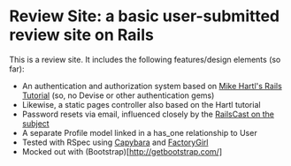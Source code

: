 # Review Site: a basic user-submitted review site on Rails

This is a review site. It includes the following features/design elements (so far):

* An authentication and authorization system based on [Mike Hartl's Rails Tutorial](http://www.railstutorial.org/) (so, no Devise or other authentication gems)
* Likewise, a static pages controller also based on the Hartl tutorial
* Password resets via email, influenced closely by the [RailsCast on the subject](http://railscasts.com/episodes/274-remember-me-reset-password)
* A separate Profile model linked in a has_one relationship to User
* Tested with RSpec using [Capybara](https://github.com/jnicklas/capybara) and [FactoryGirl](https://github.com/thoughtbot/factory_girl)
* Mocked out with (Bootstrap)[http://getbootstrap.com/]